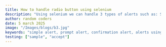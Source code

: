 ```yaml
---
title: How to handle radio button using selenium
description: "Using selenium we can handle 3 types of alerts such as: Simple Alert, Prompt Alert, & Confirmation Alert. Learn how to handle alerts using selenium with c#."
author: random coders
date: 5 march 2025
image: "/Images/blogs/b3.jpg"
keywords: "simple alert, prompt alert, confirmation alert, alerts using selenium"
testing: ["sample", "accept"]
---
```

